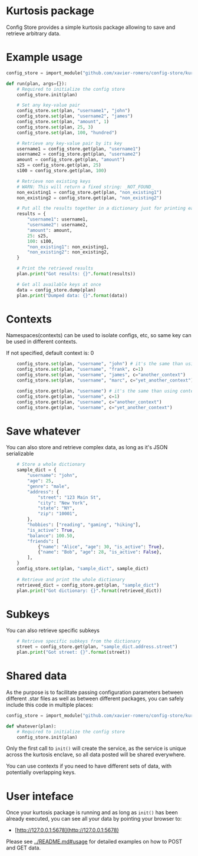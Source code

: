 # Kurtosis package
Config Store provides a simple kurtosis package allowing to save and retrieve arbitrary data.

# Example usage
```python
config_store = import_module("github.com/xavier-romero/config-store/kurtosis/main.star")

def run(plan, args={}):
    # Required to initialize the config store
    config_store.init(plan)

    # Set any key-value pair
    config_store.set(plan, "username1", "john")
    config_store.set(plan, "username2", "james")
    config_store.set(plan, "amount", 1)
    config_store.set(plan, 25, 3)
    config_store.set(plan, 100, "hundred")

    # Retrieve any key-value pair by its key
    username1 = config_store.get(plan, "username1")
    username2 = config_store.get(plan, "username2")
    amount = config_store.get(plan, "amount")
    s25 = config_store.get(plan, 25)
    s100 = config_store.get(plan, 100)

    # Retrieve non existing keys
    # WARN: This will return a fixed string: _NOT_FOUND_
    non_existing1 = config_store.get(plan, "non_existing1")
    non_existing2 = config_store.get(plan, "non_existing2")

    # Put all the results together in a dictionary just for printing easily
    results = {
        "username1": username1,
        "username2": username2,
        "amount": amount,
        25: s25,
        100: s100,
        "non_existing1": non_existing1,
        "non_existing2": non_existing2,
    }

    # Print the retrieved results
    plan.print("Got results: {}".format(results))

    # Get all available keys at once
    data = config_store.dump(plan)
    plan.print("Dumped data: {}".format(data))
```

# Contexts
Namespaces(contexts) can be used to isolate configs, etc, so same key can be used in different contexts.

If not specified, default context is: 0

```python
    config_store.set(plan, "username", "john") # it's the same than using context c=0
    config_store.set(plan, "username", "frank", c=1)
    config_store.set(plan, "username", "james", c="another_context")
    config_store.set(plan, "username", "marc", c="yet_another_context")

    config_store.get(plan, "username") # it's the same than using context c=0
    config_store.get(plan, "username", c=1)
    config_store.get(plan, "username", c="another_context")
    config_store.get(plan, "username", c="yet_another_context")
```

# Save whatever
You can also store and retrieve complex data, as long as it's JSON serializable

```python
    # Store a whole dictionary
    sample_dict = {
        "username": "john",
        "age": 25,
        "genre": "male",
        "address": {
            "street": "123 Main St",
            "city": "New York",
            "state": "NY",
            "zip": "10001",
        },
        "hobbies": ["reading", "gaming", "hiking"],
        "is_active": True,
        "balance": 100.50,
        "friends": [
            {"name": "Alice", "age": 30, "is_active": True},
            {"name": "Bob", "age": 28, "is_active": False},
        ],
    }
    config_store.set(plan, "sample_dict", sample_dict)
    
    # Retrieve and print the whole dictionary
    retrieved_dict = config_store.get(plan, "sample_dict")
    plan.print("Got dictionary: {}".format(retrieved_dict))

```

# Subkeys
You can also retrieve specific subkeys

```python
    # Retrieve specific subkeys from the dictionary
    street = config_store.get(plan, "sample_dict.address.street")
    plan.print("Got street: {}".format(street))
```

# Shared data
As the purpose is to facilitate passing configuration parameters between different .star files as well as between different packages, you can safely include this code in multiple places:

```python
config_store = import_module("github.com/xavier-romero/config-store/kurtosis/main.star")

def whatever(plan):
    # Required to initialize the config store
    config_store.init(plan)
```

Only the first call to ```init()``` will create the service, as the service is unique across the kurtosis enclave, so all data posted will be shared everywhere.

You can use contexts if you need to have different sets of data, with potentially overlapping keys.

# User inteface
Once your kurtosis package is running and as long as ```init()``` has been already executed, you can see all your data by pointing your browser to:

- [http://127.0.0.1:5678](http://127.0.0.1:5678)

Please see [../README.md#usage](../README.md#usage) for detailed examples on how to POST and GET data.
